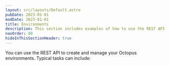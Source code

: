 ```yaml
---
layout: src/layouts/Default.astro
pubDate: 2023-01-01
modDate: 2023-01-01
title: Environments
description: This section includes examples of how to use the REST API to create and manage environments in Octopus.
navOrder: 80
hideInThisSectionHeader: true
---
```


You can use the REST API to create and manage your Octopus environments. Typical tasks can include: